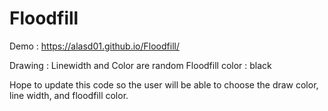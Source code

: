 # Floodfill

Demo : https://alasd01.github.io/Floodfill/

Drawing : Linewidth and Color are random
Floodfill color : black

Hope to update this code so the user will be able to choose the draw color, line width, and floodfill color.
